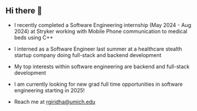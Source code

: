 ## Hi there 👋

<!--
**rahulgiridhar1/rahulgiridhar1** is a ✨ _special_ ✨ repository because its `README.md` (this file) appears on your GitHub profile.

Here are some ideas to get you started:

- 🔭 I’m currently working on ...
- 🌱 I’m currently learning ...
- 👯 I’m looking to collaborate on ...
- 🤔 I’m looking for help with ...
- 💬 Ask me about ...
- 📫 How to reach me: ...
- 😄 Pronouns: ...
- ⚡ Fun fact: ...
-->

- I recently completed a Software Engineering internship (May 2024 - Aug 2024) at Stryker working with Mobile Phone communication to medical beds using C++
- I interned as a Software Engineer last summer at a healthcare stealth startup company doing full-stack and backend development
- My top interests within software engineering are backend and full-stack development
- I am currently looking for new grad full time opportunities in software engineering starting in 2025!

- Reach me at rgiridha@umich.edu
